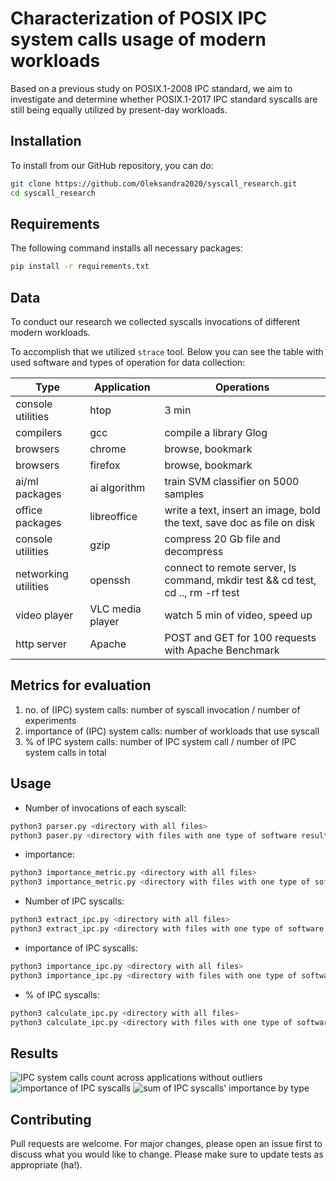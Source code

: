 # Characterization of POSIX IPC system calls usage of modern workloads

Based on a previous study on POSIX.1-2008 IPC standard, we aim to investigate and determine whether POSIX.1-2017 IPC standard syscalls are still being equally utilized by present-day workloads.

## Installation
To install from our GitHub repository, you can do:
```bash
git clone https://github.com/Oleksandra2020/syscall_research.git
cd syscall_research
```

## Requirements
The following command installs all necessary packages:
```bash
pip install -r requirements.txt
```

## Data
To conduct our research we collected syscalls invocations of different modern workloads.

To accomplish that we utilized `strace` tool. Below you can see the table with used software and types of operation for 
data collection:

Type | Application | Operations
--- | --- | ---
console utilities	| htop	| 3 min
compilers	| gcc	| compile a library Glog
browsers | chrome	| browse, bookmark
browsers	|firefox	|browse, bookmark
ai/ml packages	|ai algorithm	|train SVM  classifier on 5000 samples
office packages	|libreoffice	|write a text, insert an image, bold the  text, save doc as  file on disk
console utilities	|gzip	|compress 20 Gb file and decompress
networking utilities	|openssh	|connect to remote server, ls command, mkdir test && cd test, cd .., rm -rf test
video player	|VLC media player|	watch 5 min of video, speed up
http server 	|Apache	|POST and GET for 100 requests with Apache Benchmark

## Metrics for evaluation
1. no. of (IPC) system calls: number of syscall invocation  / number of experiments
2. importance of (IPC) system calls: number of workloads that use syscall
3. % of IPC system calls: number of IPC system call / number of IPC system calls in total

## Usage
* Number of invocations of each syscall:
```bash
python3 parser.py <directory with all files>
python3 paser.py <directory with files with one type of software results>
```
* importance:
```bash
python3 importance_metric.py <directory with all files>
python3 importance_metric.py <directory with files with one type of software results>
```
* Number of IPC syscalls:
```bash
python3 extract_ipc.py <directory with all files>
python3 extract_ipc.py <directory with files with one type of software results>
```
* importance of IPC syscalls:
```bash
python3 importance_ipc.py <directory with all files>
python3 importance_ipc.py <directory with files with one type of software results>
```
* % of IPC syscalls:
```bash
python3 calculate_ipc.py <directory with all files>
python3 calculate_ipc.py <directory with files with one type of software results>
```

## Results
![IPC system calls count across applications without outliers](https://user-images.githubusercontent.com/57792587/149616383-0d3b37aa-3b9a-4244-a140-ca8121846006.png)
![importance of IPC syscalls](https://user-images.githubusercontent.com/57792587/149616388-d1cd3a75-c9e2-45d3-a712-a4d5a170f7df.png)
![sum of IPC syscalls' importance by type](https://user-images.githubusercontent.com/57792587/149616390-ca2707cc-79d1-4be7-90d0-53e38f9f5da4.png)




## Contributing
Pull requests are welcome. For major changes, please open an issue first to discuss what you would like to change.
Please make sure to update tests as appropriate (ha!).
